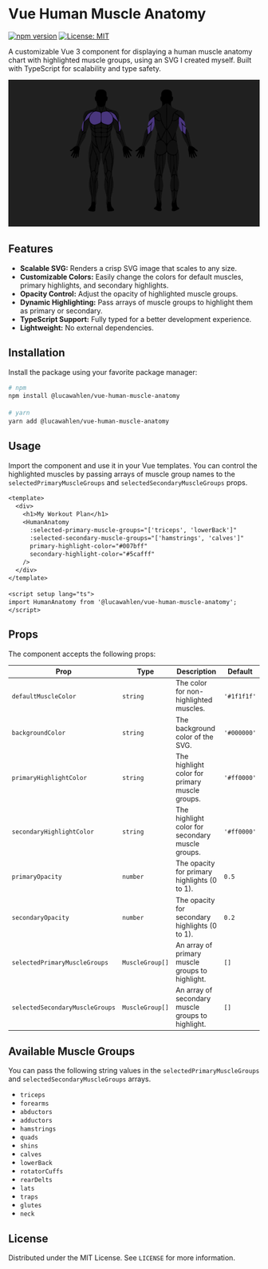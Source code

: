 # Vue Human Muscle Anatomy

[![npm version](https://badge.fury.io/js/%40lucawahlen%2Fvue-human-muscle-anatomy.svg)](https://badge.fury.io/js/%40lucawahlen%2Fvue-human-muscle-anatomy)
[![License: MIT](https://img.shields.io/badge/License-MIT-yellow.svg)](https://opensource.org/licenses/MIT)

A customizable Vue 3 component for displaying a human muscle anatomy chart with highlighted muscle groups, using an SVG I created myself. Built with TypeScript for scalability and type safety.

![Screenshot of the muscle anatomy component](https://raw.githubusercontent.com/LucaWahlen/vue-human-muscle-anatomy/main/screenshot.png)

## Features

*   **Scalable SVG:** Renders a crisp SVG image that scales to any size.
*   **Customizable Colors:** Easily change the colors for default muscles, primary highlights, and secondary highlights.
*   **Opacity Control:** Adjust the opacity of highlighted muscle groups.
*   **Dynamic Highlighting:** Pass arrays of muscle groups to highlight them as primary or secondary.
*   **TypeScript Support:** Fully typed for a better development experience.
*   **Lightweight:** No external dependencies.

## Installation

Install the package using your favorite package manager:

```bash
# npm
npm install @lucawahlen/vue-human-muscle-anatomy

# yarn
yarn add @lucawahlen/vue-human-muscle-anatomy
```

## Usage

Import the component and use it in your Vue templates. You can control the highlighted muscles by passing arrays of muscle group names to the `selectedPrimaryMuscleGroups` and `selectedSecondaryMuscleGroups` props.

```vue
<template>
  <div>
    <h1>My Workout Plan</h1>
    <HumanAnatomy
      :selected-primary-muscle-groups="['triceps', 'lowerBack']"
      :selected-secondary-muscle-groups="['hamstrings', 'calves']"
      primary-highlight-color="#007bff"
      secondary-highlight-color="#5cafff"
    />
  </div>
</template>

<script setup lang="ts">
import HumanAnatomy from '@lucawahlen/vue-human-muscle-anatomy';
</script>
```

## Props

The component accepts the following props:

| Prop                          | Type             | Description                                                | Default         |
| ----------------------------- | ---------------- | ---------------------------------------------------------- | --------------- |
| `defaultMuscleColor`          | `string`         | The color for non-highlighted muscles.                     | `'#1f1f1f'`     |
| `backgroundColor`             | `string`         | The background color of the SVG.                           | `'#000000'`     |
| `primaryHighlightColor`       | `string`         | The highlight color for primary muscle groups.             | `'#ff0000'`     |
| `secondaryHighlightColor`     | `string`         | The highlight color for secondary muscle groups.           | `'#ff0000'`     |
| `primaryOpacity`              | `number`         | The opacity for primary highlights (0 to 1).               | `0.5`           |
| `secondaryOpacity`            | `number`         | The opacity for secondary highlights (0 to 1).             | `0.2`           |
| `selectedPrimaryMuscleGroups` | `MuscleGroup[]`  | An array of primary muscle groups to highlight.            | `[]`            |
| `selectedSecondaryMuscleGroups`| `MuscleGroup[]` | An array of secondary muscle groups to highlight.          | `[]`            |

## Available Muscle Groups

You can pass the following string values in the `selectedPrimaryMuscleGroups` and `selectedSecondaryMuscleGroups` arrays.

*   `triceps`
*   `forearms`
*   `abductors`
*   `adductors`
*   `hamstrings`
*   `quads`
*   `shins`
*   `calves`
*   `lowerBack`
*   `rotatorCuffs`
*   `rearDelts`
*   `lats`
*   `traps`
*   `glutes`
*   `neck`

## License

Distributed under the MIT License. See `LICENSE` for more information.
